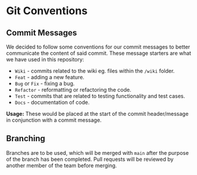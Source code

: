 # Git Conventions

## Commit Messages

We decided to follow some conventions for our commit messages to better communicate the content of said commit. These message starters are what we have used in this repository:

- `Wiki` - commits related to the wiki eg. files within the `/wiki` folder.
- `Feat` - adding a new feature.
- `Bug` or `Fix` - fixing a bug.
- `Refactor` - reformatting or refactoring the code.
- `Test` - commits that are related to testing functionality and test cases.
- `Docs` - documentation of code.

**Usage:** These would be placed at the start of the commit header/message in conjunction with a commit message.

## Branching

Branches are to be used, which will be merged with `main` after the purpose of the branch has been completed. Pull requests will be reviewed by another member of the team before merging.